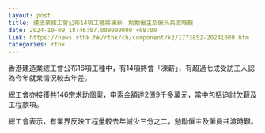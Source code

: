 ```yaml
---
layout: post
title: 建造業總工會公布14項工種將凍薪　勉勵僱主及僱員共渡時艱
date: 2024-10-09 18:46:07.000000000 +08:00
link: https://news.rthk.hk/rthk/ch/component/k2/1773852-20241009.htm
categories: rthk
---
```


香港建造業總工會公布16項工種中，有14項將會「凍薪」，有超過七成受訪工人認為今年就業情況較去年差。

總工會亦接獲共146宗求助個案，申索金額達2億9千多萬元，當中包括追討欠薪及工程款項。

總工會表示，有業界反映工程量較去年減少三分之二，勉勵僱主及僱員共渡時艱。
